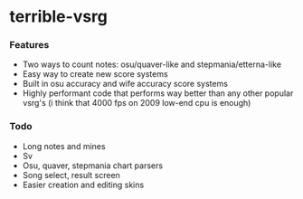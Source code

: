 # terrible-vsrg
 
### Features
- Two ways to count notes: osu/quaver-like and stepmania/etterna-like
- Easy way to create new score systems
- Built in osu accuracy and wife accuracy score systems
- Highly performant code that performs way better than any other popular vsrg's (i think that 4000 fps on 2009 low-end cpu is enough)

### Todo
- Long notes and mines
- Sv
- Osu, quaver, stepmania chart parsers
- Song select, result screen
- Easier creation and editing skins
